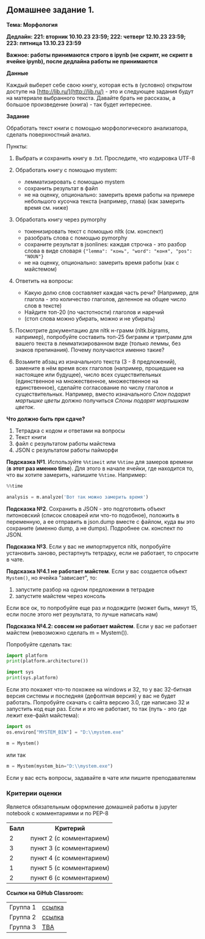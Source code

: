 ## Домашнее задание 1.

**Тема: Морфология**

**Дедлайн: 221: вторник 10.10.23 23:59; 222: четверг 12.10.23 23:59; 223: пятница 13.10.23 23:59**

**Важное: работы принимаются строго в ipynb (не скрипт, не скрипт в ячейке ipynb), после дедлайна работы не принимаются**

**Данные**

Каждый выберет себе свою книгу, которая есть в (условно) открытом доступе на [http://lib.ru/](http://lib.ru/) - это и следующее задания будут на материале выбранного текста. Давайте брать не рассказы, а большое произведение (книга) - так будет интереснее.

**Задание**

Обработать текст книги с помощью морфологического анализатора, сделать поверхностный анализ.

Пункты:

1. Выбрать и сохранить книгу в .txt. Проследите, что кодировка UTF-8
2. Обработать книгу с помощью mystem:
    
    - лемматизировать с помощью mystem
    - сохранить результат в файл
    - не на оценку, опционально: замерить время работы на примере небольшого кусочка текста (например, глава) (как замерить время см. ниже)
      
3. Обработать книгу через pymorphy
    
    - токенизировать текст с помощью nltk (см. конспект)
    - разобрать слова с помощью pymorphy
    - сохраните результат в jsonlines: каждая строчка - это разбор слова в виде словаря ```{"lemma": "конь", "word": "коня", "pos": "NOUN"}```
    - не на оценку, опционально: замерить время работы (как с майстемом)

4. Ответить на вопросы:
    
    - Какую долю слов составляет каждая часть речи? (Например, для глагола - это количество глаголов, деленное на общее число слов в тексте)
    - Найдите топ-20 (по частотности) глаголов и наречий
    - (стоп слова можно убирать, можно и не убирать)

5. Посмотрите документацию для nltk н-грамм (nltk.bigrams, например), попробуйте составить топ-25 биграмм и триграмм для вашего текста в лемматизированном виде (только леммы, без знаков препинания). Почему получаются именно такие?

6. Возьмите абзац из изначального текста (3 - 8 предложений), замените в нём время всех глаголов (например, прошедшее на настоящее или будущее), число всех существительных (единственное на множественное, множественное на единственное), сделайте согласование по числу глаголов и существительных. Например, вместо изначального *Слон подарил мартышке цветы* должно получиться *Слоны подарят мартышкам цветок*.

**Что должно быть при сдаче?**

1. Тетрадка с кодом и ответами на вопросы
2. Текст книги
3. файл c результатом работы майстема
4. JSON с результатом работы пайморфи

**Подсказка №1**. Используйте ``%%timeit`` или ``%%time`` для замеров времени (**в этот раз именно time**). Для этого в начале ячейки, где находится то, что вы хотите замерить, напишите ``%%time``. Например:

```python
%%time

analysis = m.analyze('Вот так можно замерить время')
```

**Подсказка №2**. Сохранить в JSON - это подготовить объект питоновский (список словарей или что-то подобное), положить в переменную, а ее отправить в json.dump вместе с файлом, куда вы это сохраните (именно dump, а не dumps). Подробнее см. конспект по JSON.

**Подсказка №3**. Если у вас не импортируется nltk, попробуйте установить заново, рестартнуть тетрадку, если не работает, то спросите в чате.

**Подсказка №4.1 не работает майстем**. Если у вас создается объект ```Mystem()```, но ячейка "зависает", то:

1. запустите разбор на одном предложении в тетрадке
2. запустите майстем через консоль

Если все ок, то попробуйте еще раз и подождите (может быть, минут 15, если после этого нет результата, то лучше написать нам)

**Подсказка №4.2: совсем не работает майстем**. Если у вас не работает майстем (невозможно сделать m = Mystem()).

Попробуйте сделать так:

```python
import platform
print(platform.architecture())

import sys
print(sys.platform)
```

Если это покажет что-то похожее на windows и 32, то у вас 32-битная версия системы и последняя (дефолтная версия) у вас не будет работать. Попробуйте скачать с сайта версию 3.0, где написано 32 и запустить код еще раз. Если и это не работает, то так (путь - это где лежит exe-файл майстема):

```python
import os
os.environ["MYSTEM_BIN"] = "D:\\mystem.exe"

m = Mystem()
```
или так
```python
m = Mystem(mystem_bin="D:\\mystem.exe")
```


Если у вас есть вопросы, задавайте в чате или пишите преподавателям

### Критерии оценки
 
Является обязательным оформление домашней работы в jupyter notebook с комментариями и по PEP-8
 
<table>
    <tr><th>Балл</th><th>Критерий</th></tr>
    <tr><td>2</td><td>пункт 2 (с комментарием)</td></tr>    
    <tr><td>3</td><td>пункт 3 (с комментарием)</td></tr> 
    <tr><td>2</td><td>пункт 4 (с комментарием)</td></tr> 
    <tr><td>1</td><td>пункт 5 (с комментарием)</td></tr> 
    <tr><td>2</td><td>пункт 6 (с комментарием)</td></tr> 
</table>

**Ссылки на GiHub Classroom:**

<table>
    <tr><td>Группа 1</td><td><a href="https://classroom.github.com/a/s7zU2i-9">ссылка</a></td></tr>
    <tr><td>Группа 2</td><td><a href="https://classroom.github.com/a/AEfRErZP">ссылка</a></td></td></tr>
    <tr><td>Группа 3</td><td><a href="">TBA</a></td></td></tr>       
</table>
